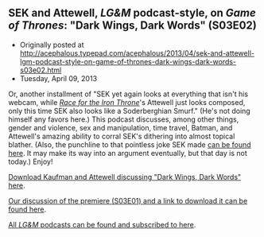 ## SEK and Attewell, <em>LG&M</em> podcast-style, on <em>Game of Thrones</em>: "Dark Wings, Dark Words" (S03E02)

 * Originally posted at http://acephalous.typepad.com/acephalous/2013/04/sek-and-attewell-lgm-podcast-style-on-game-of-thrones-dark-wings-dark-words-s03e02.html
 * Tuesday, April 09, 2013



Or, another installment of "SEK yet again looks at everything that isn't his webcam, while [_Race for the Iron Throne_](http://racefortheironthrone.wordpress.com/)'s Attewell just looks composed, only this time SEK also looks like a Soderberghian Smurf." (He's not doing himself any favors here.) This podcast discusses, among other things, gender and violence, sex and manipulation, time travel, Batman, and Attewell's amazing ability to corral SEK's dithering into almost topical blather. (Also, the punchline to that pointless joke SEK made [can be found here](http://acephalous.typepad.com/acephalous/2013/04/the-sad-fate-of-minor-characters-in-voluminous-tomes.html). It may make its way into an argument eventually, but that day is not today.) Enjoy!





[](http://lawyersgunsmoneyblog.com/podcast/got0302.mp3)

[Download Kaufman and Attewell discussing "Dark Wings, Dark Words" here](http://lawyersgunsmoneyblog.com/podcast/got0302.mp3).

[Our discussion of the premiere (S03E01) and a link to download it can be found here](http://www.lawyersgunsmoneyblog.com/2013/04/lgm-podcast-sek-and-steven-attewell-on-valar-dohaeris-the-season-premier-of-game-of-thrones).

[All _LG&M_ podcasts can be found and subscribed to here](http://www.lawyersgunsmoneyblog.com/category/podcast/).

		
